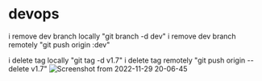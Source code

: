 # devops
i remove dev branch locally "git branch -d dev"
i remove dev branch remotely "git push origin :dev"

i delete tag locally "git tag -d v1.7"
i delete tag remotely "git push origin --delete v1.7"
![Screenshot from 2022-11-29 20-06-45](https://user-images.githubusercontent.com/118981025/204611585-42d8e236-aeae-432a-bfeb-ce0af40a5c2e.png)
